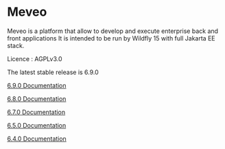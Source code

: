 Meveo
=====

Meveo is a platform that allow to develop and execute enterprise back and front applications
It is intended to be run by Wildfly 15 with full Jakarta EE stack.

Licence : AGPLv3.0

The latest stable release is 6.9.0

[6.9.0 Documentation](6.9)

[6.8.0 Documentation](6.8)

[6.7.0 Documentation](6.7)

[6.5.0 Documentation](6.5)

[6.4.0 Documentation](6.4)
